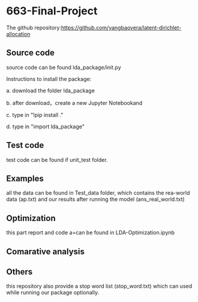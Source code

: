# 663-Final-Project


The github repository:https://github.com/yangbaovera/latent-dirichlet-allocation

## Source code 

source code can be found lda_package/init.py

Instructions to install the package:

a. download the folder lda_package

b. after download，create a new Jupyter Notebookand

c. type in "!pip install ."

d. type in "import lda_package"

## Test code

test code can be found if unit_test folder.

## Examples

all the data can be found in Test_data folder, which contains the rea-world data (ap.txt) and our results after running the model (ans_real_world.txt)

## Optimization

this part report and code a=can be found in LDA-Optimization.ipynb 

## Comarative analysis

## Others

this repository also provide a stop word list (stop_word.txt) which can used while running our package optionally.
